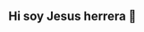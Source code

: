 ## Hi soy Jesus herrera  👋

<!--
**JJ2007j/JJ2007j** is a ✨ _special_ ✨ repository because its `README.md` (this file) appears on your GitHub profile.

Sobre mi ;) :

- 
- 🌱 Estudiante ing Agricola
- 
- 
- 
- 
-
- 
-->
